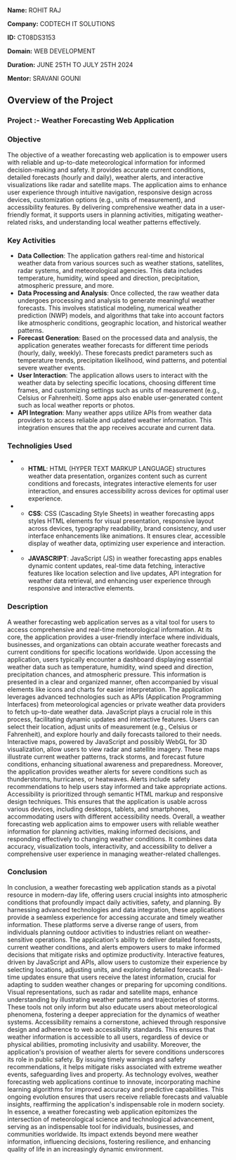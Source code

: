 **Name:** ROHIT RAJ

**Company:** CODTECH IT SOLUTIONS

**ID:** CT08DS3153

**Domain:** WEB DEVELOPMENT

**Duration:** JUNE 25TH TO JULY 25TH 2024

**Mentor:** SRAVANI GOUNI

## Overview of the Project


### Project :- Weather Forecasting Web Application

### Objective

The objective of a weather forecasting web application is to empower users with reliable and up-to-date meteorological information for informed decision-making and safety. 
It provides accurate current conditions, detailed forecasts (hourly and daily), weather alerts, and interactive visualizations like radar and satellite maps. 
The application aims to enhance user experience through intuitive navigation, responsive design across devices, customization options (e.g., units of measurement), and accessibility features. 
By delivering comprehensive weather data in a user-friendly format, it supports users in planning activities, mitigating weather-related risks, and understanding local weather patterns effectively.

### Key Activities

- **Data Collection**: The application gathers real-time and historical weather data from various sources such as weather stations, satellites, radar systems, and meteorological agencies. This data includes temperature, humidity, wind speed and direction, precipitation, atmospheric pressure, and more.
- **Data Processing and Analysis**: Once collected, the raw weather data undergoes processing and analysis to generate meaningful weather forecasts. This involves statistical modeling, numerical weather prediction (NWP) models, and algorithms that take into account factors like atmospheric conditions, geographic location, and historical weather patterns.
- **Forecast Generation**: Based on the processed data and analysis, the application generates weather forecasts for different time periods (hourly, daily, weekly). These forecasts predict parameters such as temperature trends, precipitation likelihood, wind patterns, and potential severe weather events.
- **User Interaction**: The application allows users to interact with the weather data by selecting specific locations, choosing different time frames, and customizing settings such as units of measurement (e.g., Celsius or Fahrenheit). Some apps also enable user-generated content such as local weather reports or photos.
- **API Integration**: Many weather apps utilize APIs from weather data providers to access reliable and updated weather information. This integration ensures that the app receives accurate and current data.

### Technoligies Used

- - **HTML**: HTML (HYPER TEXT MARKUP LANGUAGE) structures weather data presentation, organizes content such as current conditions and forecasts, integrates interactive elements for user interaction, and ensures accessibility across devices for optimal user experience.
- - **CSS**: CSS (Cascading Style Sheets) in weather forecasting apps styles HTML elements for visual presentation, responsive layout across devices, typography readability, brand consistency, and user interface enhancements like animations. It ensures clear, accessible display of weather data, optimizing user experience and interaction.
- - **JAVASCRIPT**: JavaScript (JS) in weather forecasting apps enables dynamic content updates, real-time data fetching, interactive features like location selection and live updates, API integration for weather data retrieval, and enhancing user experience through responsive and interactive elements.

### Description 

A weather forecasting web application serves as a vital tool for users to access comprehensive and real-time meteorological information.
At its core, the application provides a user-friendly interface where individuals, businesses, and organizations can obtain accurate weather forecasts and current conditions for specific locations worldwide.
Upon accessing the application, users typically encounter a dashboard displaying essential weather data such as temperature, humidity, wind speed and direction, precipitation chances, and atmospheric pressure. 
This information is presented in a clear and organized manner, often accompanied by visual elements like icons and charts for easier interpretation.
The application leverages advanced technologies such as APIs (Application Programming Interfaces) from meteorological agencies or private weather data providers to fetch up-to-date weather data. 
JavaScript plays a crucial role in this process, facilitating dynamic updates and interactive features. Users can select their location, adjust units of measurement (e.g., Celsius or Fahrenheit), and explore hourly and daily forecasts tailored to their needs.
Interactive maps, powered by JavaScript and possibly WebGL for 3D visualization, allow users to view radar and satellite imagery. These maps illustrate current weather patterns, track storms, and forecast future conditions, enhancing situational awareness and preparedness.
Moreover, the application provides weather alerts for severe conditions such as thunderstorms, hurricanes, or heatwaves. Alerts include safety recommendations to help users stay informed and take appropriate actions.
Accessibility is prioritized through semantic HTML markup and responsive design techniques. This ensures that the application is usable across various devices, including desktops, tablets, and smartphones, accommodating users with different accessibility needs.
Overall, a weather forecasting web application aims to empower users with reliable weather information for planning activities, making informed decisions, and responding effectively to changing weather conditions. It combines data accuracy, visualization tools, interactivity, and accessibility to deliver a comprehensive user experience in managing weather-related challenges.


### Conclusion

In conclusion, a weather forecasting web application stands as a pivotal resource in modern-day life, offering users crucial insights into atmospheric conditions that profoundly impact daily activities, safety, and planning. 
By harnessing advanced technologies and data integration, these applications provide a seamless experience for accessing accurate and timely weather information.
These platforms serve a diverse range of users, from individuals planning outdoor activities to industries reliant on weather-sensitive operations. The application's ability to deliver detailed forecasts, current weather conditions, and alerts empowers users to make informed decisions that mitigate risks and optimize productivity.
Interactive features, driven by JavaScript and APIs, allow users to customize their experience by selecting locations, adjusting units, and exploring detailed forecasts. Real-time updates ensure that users receive the latest information, crucial for adapting to sudden weather changes or preparing for upcoming conditions.
Visual representations, such as radar and satellite maps, enhance understanding by illustrating weather patterns and trajectories of storms. These tools not only inform but also educate users about meteorological phenomena, fostering a deeper appreciation for the dynamics of weather systems.
Accessibility remains a cornerstone, achieved through responsive design and adherence to web accessibility standards. This ensures that weather information is accessible to all users, regardless of device or physical abilities, promoting inclusivity and usability.
Moreover, the application's provision of weather alerts for severe conditions underscores its role in public safety. By issuing timely warnings and safety recommendations, it helps mitigate risks associated with extreme weather events, safeguarding lives and property.
As technology evolves, weather forecasting web applications continue to innovate, incorporating machine learning algorithms for improved accuracy and predictive capabilities. This ongoing evolution ensures that users receive reliable forecasts and valuable insights, reaffirming the application's indispensable role in modern society.
In essence, a weather forecasting web application epitomizes the intersection of meteorological science and technological advancement, serving as an indispensable tool for individuals, businesses, and communities worldwide. Its impact extends beyond mere weather information, influencing decisions, fostering resilience, and enhancing quality of life in an increasingly dynamic environment.
